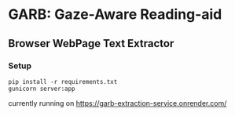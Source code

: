 # GARB: Gaze-Aware Reading-aid
## Browser WebPage Text Extractor



### Setup

```
pip install -r requirements.txt
gunicorn server:app
```

currently running on https://garb-extraction-service.onrender.com/

